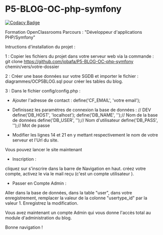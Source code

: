 # P5-BLOG-OC-php-symfony
[![Codacy Badge](https://app.codacy.com/project/badge/Grade/07ac88bedcaf4d7aad92ec4eb8752733)](https://www.codacy.com/gh/jobafa/P5-BLOG-OC-php-symfony/dashboard?utm_source=github.com&amp;utm_medium=referral&amp;utm_content=jobafa/P5-BLOG-OC-php-symfony&amp;utm_campaign=Badge_Grade)

Formation OpenClassrooms 
Parcours : "Développeur d'applications PHP/Symfony"


Intructions d'installation du projet :

1 : Copier les fichiers du projet dans votre serveur web via la commande :
git clone https://github.com/jobafa/P5-BLOG-OC-php-symfony chemin/vers/votre-dossier

2 : Créer une base données sur votre SGDB  et importer le fichier :
diagrammes/OCP5BLOG.sql pour créer les tables du blog.

3 : Dans le fichier config/config.php :

- Ajouter l'adresse de contact : define('CF_EMAIL', 'votre email');

- Definissez les paramètres de connexion la base de données :
// DEV
define('DB_HOST', 'localhost');
define('DB_NAME', '');// Nom de la base de données
define('DB_USER', '');// Nom d'utilisateur
define('DB_PASS', '');// Mot de passe

- Modifier les lignes 14 et 21 en y mettant respectivement le nom de votre serveur et l'Url du site.

Vous pouvez lancer le site maintenant

- Inscription :

cliquez sur s'inscrire dans la barre de Navigation en haut.
créez votre compte, activez le via le mail reçu (c'est un compte utilisateur ).

- Passer en Compte Admin :

Aller dans la base de données, dans la table "user", dans votre enregistrement, remplacer la valeur de la colonne "usertype_id" par la valeur 1.
Enregistrez la modification.

Vous avez maintenant un compte Admin qui vous donne l'accès total
au module d'administration du blog.

Bonne navigation !
